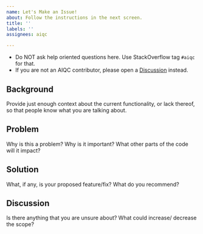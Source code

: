```yaml
---
name: Let's Make an Issue!
about: Follow the instructions in the next screen.
title: ''
labels: ''
assignees: aiqc

---
```


* Do NOT ask help oriented questions here. Use StackOverflow tag `#aiqc` for that.
* If you are not an AIQC contributor, please open a [Discussion](https://github.com/aiqc/aiqc/discussions) instead.

## Background
Provide just enough context about the current functionality, or lack thereof, so that people know what you are talking about. 

## Problem
Why is this a problem? Why is it important? What other parts of the code will it impact?

## Solution
What, if any, is your proposed feature/fix? What do you recommend?

## Discussion
Is there anything that you are unsure about? What could increase/ decrease the scope?
